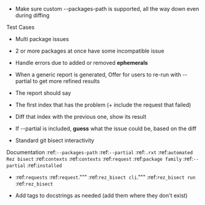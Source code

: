 - Make sure custom --packages-path is supported, all the way down even during diffing

Test Cases
- Multi package issues
 - 2 or more packages at once have some incompatible issue
- Handle errors due to added or removed **ephemerals**

- When a generic report is generated, Offer for users to re-run with --partial
  to get more refined results

- The report should say
 - The first index that has the problem (+ include the request that failed)
 - Diff that index with the previous one, show its result
 - If --partial is included, **guess** what the issue could be, based on the diff

- Standard git bisect interactivity

Documentation
:ref:`--packages-path`
:ref:`--partial`
:ref:`.rxt`
:ref:`automated Rez bisect`
:ref:`contexts`
:ref:`contexts`
:ref:`request`
:ref:`package family`
:ref:`--partial`
:ref:`installed`

- :ref:`requests`
:ref:`request`."""
:ref:`rez_bisect cli`."""
:ref:`rez_bisect run`
:ref:`rez_bisect`

- Add tags to docstrings as needed (add them where they don't exist)
